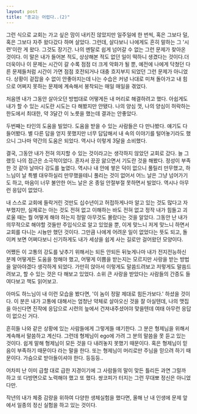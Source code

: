 ```yaml
---
layout: post
title: "종교는 어렵다..(2)"
---
```


그런 식으로 교회는 가고 싶은 맘이 내키진 않았지만 일주일에 한 번씩, 혹은 그보다 덜, 혹은 그보다 자주 왔다갔다 하며 살았다. 그런데, 살다보니 나에게도 흔히 말하는 그 '시련'이란 게 왔다. 그것도 장기간. 나의 멘탈로 쉽게 넘어갈 수 없는 그런 문제가 찾아온 것이다. 이 말은 내가 들어본 적도, 상상해본 적도 없던 일이 떡하니 생겼다는 것이다.더더욱이나 이 문제는 시간이 갈 수록 점점 더 크게 악화가 될 뿐, 예전에 나에게 닥쳤던 다른 문제들처럼 시간이 가면 점점 호전되거나 대충 흐지부지 되었던 그런 문제가 아니었다. 상황이 겉잡을 수 없이 안좋아지는데 나는 수습은 커녕 나대로 미쳐 돌아가고 내 힘으로 어쩌지 못하는 문제에 계속해서 봉착되는 매일 매일을 겪었다.


처음엔 내가 그동안 살아오던 방법대로 어떻게든 내 머리로 해결하려고 했다. 아쉽게도 내가 할 수 있는 시도란 시도는 다 해봤지만 안됐다. 나의 양심 껏, 나의 양심이 허락하는 한도에서 최대한, 약 3달간 이 노릇을 했는데 결과는 안좋았다.


두번째는 타인의 도움을 빌었다. 도움을 받을 수 있는 사람들은 다 만나봤다. 얘기도 다 들어봤다. 별 다른 답을 얻지 못했지만 너무 답답해서 내 속의 이야기를 털어놓기라도 했으니 그나마 약간의 도움은 되었다. 역시나 이렇게 3달을 소비했다.


결국, 그동안 내가 전혀 의지할 수 있는 것이라고는 생각하지 않았던 교회로 갔다. 늘 그랬듯 나의 접근은 소극적이었다. 혼자서 끙끙 앓으면서 기도란 것을 해봤다. 정성이 부족한 것 같아 날마다 강도를 높였다. 역시나 내 안에 쌓은 덕이 없으니 풀릴리 만무했고, 하느님이 날 특별 대우하실리 만무했을테니 풀리는 것이 없어서 어느 날은 그냥 넘어가기도 하고, 마음이 너무 불안한 어느 날은 온 종일 안절부절 못하면서 빌었다. 역시나 아무런 응답이 없었다. 


내 스스로 교회에 들락거린 것만도 십수년이고 허접하게나마 알고 있는 것도 많다고 자부했지만, 실제로는 아는 것도 전혀 없고 이해하는 바도 전혀 없고 정작 내가 힘들고 괴로울 때는 뭘 어떻게 해야 하는지 정말 아무것도 몰랐다는 것을 알았다. 그동안 난 내가 의무적으로 해야할 것들만 주입식으로 알고 있었을 뿐, 이게 맞느니 저게 맞느니 하면서 교회를 다니는 시늉만 했던 것이다. 그만큼 나에게 어려운 일이 없었다는 뜻도 되고, 돌이켜 보면 어쩌다보니 신기하게도 내가 세상을 쉽게 사는 길로만 걸어왔던 모양이다. 


어쨌든 이 고통의 강도를 낮추기 위해서는 되든 안되든 뒤늦게나마 내가 전지전능하신 분께 어떻게든 도움을 청해야 했고, 어떻게 이쁨을 받는지는 모르지만 사랑을 받는 방법을 알아야겠다 생각하게 되었다. 가만히 앉아서 이렇게도 말씀드려보고 저렇게도 말씀드려보고, 할 수 있는 것은 다 해보고 있었다. 소위 큰 사랑을 받았다는 사람들의 간증도 들여다보고 책도 읽어보고. 


아마도 하느님이 내 이런 모습을 봤다면, '이 놈이 정말 제대로 힘든가보다.' 하셨을 것이다. 이 분은 내가 고통에 대해서는 엄청난 약체로 살아오신 것을 잘 아실텐데, 나의 맷집을 아신다면 진작에 응답으로 시련의 늪에서 건져내주셨어야 맞을텐데 여태 아무런 응답이 없으신 거다.


흔히들 나와 같은 상황에 있는 사람들에게 그렇게들 얘기한다. 그 분은 형제님을 위해서 계속해서 말씀하고 계신다. 그런데 형제님이 ego에 가려 그 분의 말씀을 못 듣고 있는 것이다. 쉽게 말해 형제님이 모든 것을 다 내려놓지 못했기 때문이다. 혹은 형제님이 믿음이 부족하기 때문이다 라는 말을 한다. 또는 형제님이 머리로만 주님을 믿으려 하기 때문이다. 가슴으로 받아들이셔야 한다. 등등등..


어차피 난 이미 급할 대로 급한 지경이기에 그 사람들의 말이 맞든 틀리든 과연 그럴까 하고 또 다방면으로 노력해야 했고 또 했다. 쌍코피가 터지는 그런 무대뽀 정신은 아니었다만.


작년의 내가 체중 감량을 위하여 다양한 생체실험을 했다면, 올해 난 내 인생에 문제 앞에서 일종의 정신 실험을 하고 있는 것이다.


